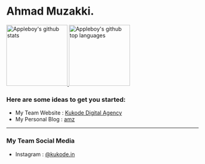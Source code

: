 
# Ahmad Muzakki. 

<a href="https://github.com/appleboy">
  <img height="160em" src="https://github-readme-stats.vercel.app/api?username=amuzakki&show_icons=true&theme=algolia&count_private=true" alt="Appleboy's github stats" />
  <img height="160em" src="https://github-readme-stats.vercel.app/api/top-langs/?username=amuzakki&theme=algolia&layout=compact" alt="Appleboy's github top languages" />
</a>
<br/>

<!-- <img src="https://github-readme-stats.vercel.app/api?username=amuzakki&show_icons=true&hide_border=true&include_all_commits=true&theme=algolia" alt="Stats" width="440" align="right">-->


### Here are some ideas to get you started:

- My Team Website : [Kukode Digital Agency](https://kukode.com)
- My Personal Blog : [amz](https://amz.my.id)

<hr>

### My Team Social Media

- Instagram : [@kukode.in](https://www.instagram.com/kukode.in)
